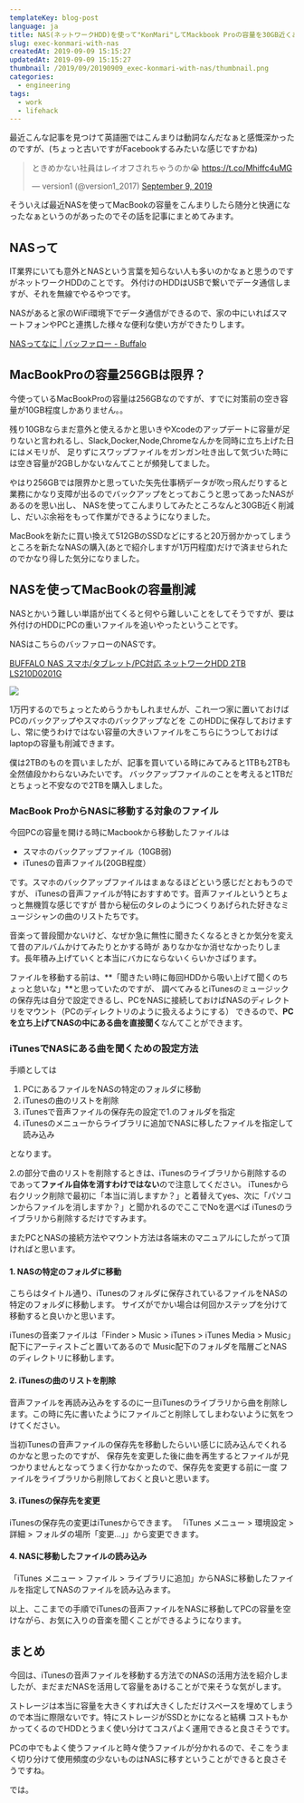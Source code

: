 ```yaml
---
templateKey: blog-post
language: ja
title: NAS(ネットワークHDD)を使って"KonMari"してMackbook Proの容量を30GB近くあけた話
slug: exec-konmari-with-nas
createdAt: 2019-09-09 15:15:27
updatedAt: 2019-09-09 15:15:27
thumbnail: /2019/09/20190909_exec-konmari-with-nas/thumbnail.png
categories:
  - engineering
tags:
  - work
  - lifehack
---
```


最近こんな記事を見つけて英語圏ではこんまりは動詞なんだなぁと感慨深かったのですが、(ちょっと古いですがFacebookするみたいな感じですかね)

<blockquote class="twitter-tweet"><p lang="ja" dir="ltr">ときめかない社員はレイオフされちゃうのか😭 <a href="https://t.co/Mhiffc4uMG">https://t.co/Mhiffc4uMG</a></p>&mdash; version1 (@version1_2017) <a href="https://twitter.com/version1_2017/status/1170925813283225600?ref_src=twsrc%5Etfw">September 9, 2019</a></blockquote> <script async src="https://platform.twitter.com/widgets.js" charset="utf-8"></script>

そういえば最近NASを使ってMacBookの容量をこんまりしたら随分と快適になったなぁというのがあったのでその話を記事にまとめてみます。

<div class="adsense"></div>

## NASって

IT業界にいても意外とNASという言葉を知らない人も多いのかなぁと思うのですがネットワークHDDのことです。
外付けのHDDはUSBで繋いでデータ通信しますが、それを無線でやるやつです。

NASがあると家のWiFi環境下でデータ通信ができるので、家の中にいればスマートフォンやPCと連携した様々な便利な使い方ができたりします。

<a href="https://www.buffalo.jp/topics/knowledge/detail/nas-life.html">NASってなに | バッファロー - Buffalo</a>


## MacBookProの容量256GBは限界？

今使っているMacBookProの容量は256GBなのですが、すでに対策前の空き容量が10GB程度しかありません。。

残り10GBならまだ意外と使えるかと思いきやXcodeのアップデートに容量が足りないと言われるし、Slack,Docker,Node,Chromeなんかを同時に立ち上げた日にはメモリが、
足りずにスワップファイルをガンガン吐き出して気づいた時には空き容量が2GBしかないなんてことが頻発してました。

やはり256GBでは限界かと思っていた矢先仕事柄データが吹っ飛んだりすると業務にかなり支障が出るのでバックアップをとっておこうと思ってあったNASがあるのを思い出し、
NASを使ってこんまりしてみたところなんと30GB近く削減し、だいぶ余裕をもって作業ができるようになりました。

MacBookを新たに買い換えて512GBのSSDなどにすると20万弱かかってしまうところを新たなNASの購入(あとで紹介しますが1万円程度)だけで済ませられたのでかなり得した気分になりました。

##  NASを使ってMacBookの容量削減

NASとかいう難しい単語が出てくると何やら難しいことをしてそうですが、要は外付けのHDDにPCの重いファイルを追いやったということです。

NASはこちらのバッファローのNASです。

<a href="https://amzn.to/34KN5sg">BUFFALO NAS スマホ/タブレット/PC対応 ネットワークHDD 2TB LS210D0201G</a>

<a href="https://www.amazon.co.jp/gp/product/B07GT1G71N/ref=as_li_ss_il?ie=UTF8&psc=1&linkCode=li2&tag=llg01-22&linkId=9dc419772964ab20174900c9f027a755&language=ja_JP" target="_blank"><img border="0" src="//ws-fe.amazon-adsystem.com/widgets/q?_encoding=UTF8&ASIN=B07GT1G71N&Format=_SL160_&ID=AsinImage&MarketPlace=JP&ServiceVersion=20070822&WS=1&tag=llg01-22&language=ja_JP" ></a><img src="https://ir-jp.amazon-adsystem.com/e/ir?t=llg01-22&language=ja_JP&l=li2&o=9&a=B07GT1G71N" width="1" height="1" border="0" alt="" style="border:none !important; margin:0px !important;" />

1万円するのでちょっとためらうかもしれませんが、これ一つ家に置いておけばPCのバックアップやスマホのバックアップなどを
このHDDに保存しておけますし、常に使うわけではない容量の大きいファイルをこちらにうつしておけばlaptopの容量も削減できます。

僕は2TBのものを買いましたが、記事を買いている時にみてみると1TBも2TBも全然値段かわらないみたいです。
バックアップファイルのことを考えると1TBだとちょっと不安なので2TBを購入しました。

### MacBook ProからNASに移動する対象のファイル

今回PCの容量を開ける時にMacbookから移動したファイルは

* スマホのバックアップファイル（10GB弱)
* iTunesの音声ファイル(20GB程度）

です。スマホのバックアップファイルはまぁなるほどという感じだとおもうのですが、
iTunesの音声ファイルが特におすすめです。音声ファイルというとちょっと無機質な感じですが
昔から秘伝のタレのようにつくりあげられた好きなミュージシャンの曲のリストたちです。

音楽って普段聞かないけど、なぜか急に無性に聞きたくなるときとか気分を変えて昔のアルバムかけてみたりとかする時が
ありなかなか消せなかったりします。長年積み上げていくと本当にバカにならないくらいかさばります。

ファイルを移動する前は、**「聞きたい時に毎回HDDから吸い上げて聞くのちょっと怠いな」**と思っていたのですが、
調べてみるとiTunesのミュージックの保存先は自分で設定できるし、PCをNASに接続しておけばNASのディレクトリをマウント（PCのディレクトリのように扱えるようにする）
できるので、**PCを立ち上げてNASの中にある曲を直接聞く**なんてことができます。


### iTunesでNASにある曲を聞くための設定方法

手順としては

1. PCにあるファイルをNASの特定のフォルダに移動
2. iTunesの曲のリストを削除
3. iTunesで音声ファイルの保存先の設定で1.のフォルダを指定
4. iTunesのメニューからライブラリに追加でNASに移したファイルを指定して読み込み


となります。

2.の部分で曲のリストを削除するときは、iTunesのライブラリから削除するのであって**ファイル自体を消すわけではない**ので注意してください。
iTunesから右クリック削除で最初に「本当に消しますか？」と着替えてyes、次に「パソコンからファイルを消しますか？」と聞かれるのでここでNoを選べば
iTunesのライブラリから削除するだけですみます。

またPCとNASの接続方法やマウント方法は各端末のマニュアルにしたがって頂ければと思います。


#### 1. NASの特定のフォルダに移動

こちらはタイトル通り、iTunesのフォルダに保存されているファイルをNASの特定のフォルダに移動します。
サイズがでかい場合は何回かステップを分けて移動すると良いかと思います。

iTunesの音楽ファイルは「Finder > Music > iTunes > iTunes Media > Music」配下にアーティストごと置いてあるので
Music配下のフォルダを階層ごとNASのディレクトリに移動します。



#### 2. iTunesの曲のリストを削除

音声ファイルを再読み込みをするのに一旦iTunesのライブラリから曲を削除します。この時に先に書いたようにファイルごと削除してしまわないように気をつけてください。

当初iTunesの音声ファイルの保存先を移動したらいい感じに読み込んでくれるのかなと思ったのですが、
保存先を変更した後に曲を再生するとファイルが見つかりませんとなってうまく行かなかったので、保存先を変更する前に一度
ファイルをライブラリから削除しておくと良いと思います。


#### 3. iTunesの保存先を変更

iTunesの保存先の変更はiTunesからできます。 「iTunes メニュー > 環境設定 > 詳細 > フォルダの場所「変更...」」から変更できます。


#### 4. NASに移動したファイルの読み込み

「iTunes メニュー > ファイル > ライブラリに追加」からNASに移動したファイルを指定してNASのファイルを読み込みます。





以上、ここまでの手順でiTunesの音声ファイルをNASに移動してPCの容量を空けながら、お気に入りの音楽を聞くことができるようになります。



## まとめ

今回は、iTunesの音声ファイルを移動する方法でのNASの活用方法を紹介しましたが、まだまだNASを活用して容量をあけることがで来そうな気がします。

ストレージは本当に容量を大きくすれば大きくしただけスペースを埋めてしまうので本当に際限ないです。特にストレージがSSDとかになると結構
コストもかかってくるのでHDDとうまく使い分けてコスパよく運用できると良さそうです。

PCの中でもよく使うファイルと時々使うファイルが分かれるので、そこをうまく切り分けて使用頻度の少ないものはNASに移すということができると良さそうですね。

では。
